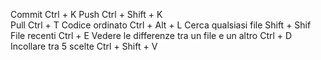 Commit                                          Ctrl + K
Push                                            Ctrl + Shift + K     
Pull                                            Ctrl + T
Codice ordinato                                 Ctrl + Alt + L
Cerca qualsiasi file                            Shift + Shif
File recenti                                    Ctrl + E
Vedere le differenze tra un file e un altro     Ctrl + D
Incollare tra 5 scelte                          Ctrl + Shift + V